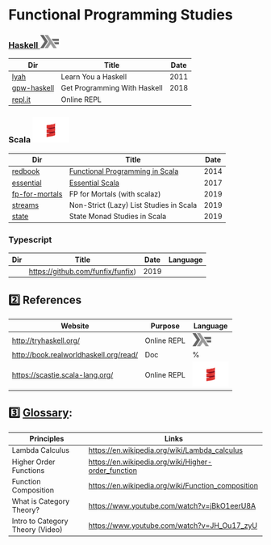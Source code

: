 # Functional Programming Studies 

### [Haskell <img src="images/602px-Haskell-Logo.svg.png" width=37 height=26><img>](.languages/H.Haskell)

|          Dir                     | Title                        | Date |
|----------------------------------|------------------------------|------|
| [lyah](lyah)                     | Learn You a Haskell          | 2011 |
| [gpw-haskell](get-programming-with-haskell)       | Get Programming With Haskell | 2018 |
| [repl.it](https://repl.it/languages/haskell)  | Online REPL                  |      |      

### Scala <img src="images/Scala_logo.png" width=72px height=50px><img>

|          Dir                     | Title                        | Date |
|----------------------------------|------------------------------|------|
| [redbook](redbook)               | [Functional Programming in Scala](https://www.manning.com/books/functional-programming-in-scala)                   | 2014 |
| [essential](essential)           | [Essential Scala](https://underscore.io/books/essential-scala/)  | 2017 |
| [fp-for-mortals](fp-for-mortals) | FP for Mortals (with scalaz) | 2019 |
| [streams](streams)               | Non-Strict (Lazy) List Studies in Scala | 2019 |
| [state](state-ttt)               | State Monad Studies in Scala | 2019 |


### Typescript

|          Dir                     | Title                        | Date |  Language |
|----------------------------------|------------------------------|------|-----------|
|  | https://github.com/funfix/funfix) | 2019 |     |




## :two: References

|          Website                        | Purpose                      |  Language |
|-----------------------------------------|------------------------------|-----------|
| http://tryhaskell.org/                  | Online REPL                  |  <img src="images/602px-Haskell-Logo.svg.png" width=37 height=26><img>   |
| http://book.realworldhaskell.org/read/  | Doc                          | %         |
| https://scastie.scala-lang.org/         | Online REPL                  | <img src="images/Scala_logo.png" width=72px height=50px><img>     |     

## :three: [Glossary](https://docs.scala-lang.org/glossary/):

| Principles                      | Links                                                                               |
|---------------------------------|-------------------------------------------------------------------------------------|
| Lambda Calculus                 | https://en.wikipedia.org/wiki/Lambda_calculus                                       |
| Higher Order Functions          | https://en.wikipedia.org/wiki/Higher-order_function                                 |
| Function Composition            | https://en.wikipedia.org/wiki/Function_composition                                  |
| What is Category Theory?        | https://www.youtube.com/watch?v=jBkO1eerU8A |
| Intro to Category Theory (Video)| https://www.youtube.com/watch?v=JH_Ou17_zyU                                         |


